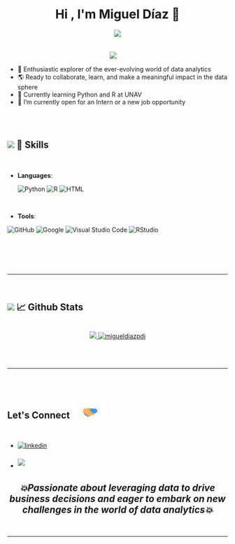 <h1 align="center"> <b>Hi , I'm Miguel Díaz 👋</b> </h1>
<!--  -->
<p align="center">
  <a href="https://github.com/DenverCoder1/readme-typing-svg"><img src="https://readme-typing-svg.herokuapp.com?font=Time+New+Roman&color=cyan&size=25&center=true&vCenter=true&width=600&height=100&lines=Unlocking+data's+hidden+stories;BBA+student+by+day,+Data+Analysist+by+night;Weaving+insights+from+the+digital+realm"></a>
</p>

<br>
<picture>
  <img src="https://static.vecteezy.com/system/resources/previews/007/559/606/original/a-children-learning-coding-or-computer-programming-flat-illustration-coding-for-kids-basic-computer-programing-can-be-used-for-web-landing-page-social-media-promotion-etc-vector.jpg" align="right" width="270px">
</picture>


<br>

- 🌝 Enthusiastic explorer of the ever-evolving world of data analytics
- 🌎 Ready to collaborate, learn, and make a meaningful impact in the data sphere
- 🔭 Currently learning Python and R at UNAV
- 📖 I’m currently open for an Intern or a new job opportunity

<br><br>

## <img src="https://media2.giphy.com/media/QssGEmpkyEOhBCb7e1/giphy.gif?cid=ecf05e47a0n3gi1bfqntqmob8g9aid1oyj2wr3ds3mg700bl&rid=giphy.gif" width ="25"><b> 🤹 Skills</b>
<br>

<p align="center">

- **Languages**:

    ![Python](https://img.shields.io/badge/Python%20-%2314354C.svg?style=for-the-badge&logo=python&logoColor=white)
    ![R](https://img.shields.io/badge/R%20-%2769a84f.svg?style=for-the-badge&logo=r&logoColor=white)
    ![HTML](https://img.shields.io/badge/HTML%20-%23E34F26.svg?style=for-the-badge&logo=html5&logoColor=white)


<br>   


- **Tools**:

![GitHub](https://img.shields.io/badge/github-%23121011.svg?style=for-the-badge&logo=github&logoColor=white)
![Google](https://img.shields.io/badge/google-%234285F4.svg?style=for-the-badge&logo=google&logoColor=white)
![Visual Studio Code](https://img.shields.io/badge/Visual%20Studio%20Code-0078d7.svg?style=for-the-badge&logo=visual-studio-code&logoColor=white)
![RStudio](https://img.shields.io/badge/RStudio-%2345a4e5.svg?style=for-the-badge&logo=rstudio&logoColor=white)

<br>


</p>

<br>
<br>

-----

<br>


## <img src="https://media.giphy.com/media/iY8CRBdQXODJSCERIr/giphy.gif" width="35"><b> 📈 Github Stats </b>
<br>

<div align="center">

<a href="https://github.com/migueldiazpdj/">
  <img src="https://github-readme-stats.vercel.app/api?username=migueldiazpdj&include_all_commits=true&count_private=true&show_icons=true&line_height=20&title_color=7A7ADB&icon_color=2234AE&text_color=D3D3D3&bg_color=0,000000,130F40" width="450"/>
  <img src="https://github-readme-stats.vercel.app/api/top-langs?username=migueldiazpdj&show_icons=true&locale=en&layout=compact&line_height=20&title_color=7A7ADB&icon_color=2234AE&text_color=D3D3D3&bg_color=0,000000,130F40" width="375"  alt="migueldiazpdj"/>

</a>
</div>

<br>
<br>
<br>

-----

<br>
<br>

## <b> Let's Connect </b><img src="https://github.com/0xAbdulKhalid/0xAbdulKhalid/raw/main/assets/mdImages/handshake.gif" width ="80">
<br>
<div align='left'>

<ul>

<li>
<a href="(https://www.linkedin.com/in/migueldiazperezdejuan/" target="_blank">
<img src="https://img.shields.io/badge/linkedin:  migueldiazperezdejuan-%2300acee.svg?color=405DE6&style=for-the-badge&logo=linkedin&logoColor=white" alt=linkedin style="margin-bottom: 5px;"/>
</a>
</li>

<br>

<li>
<a href="mailto:migueldiazperezdejuan@gmail.com" target="_blank">
<img src="https://img.shields.io/badge/gmail:  migueldiazperezdejuan-%23EA4335.svg?style=for-the-badge&logo=gmail&logoColor=white" t=mail style="margin-bottom: 5px;" />
</a>
</li>
	
</ul>
</div>

<div align='center'>

## <b><i>💥Passionate about leveraging data to drive business decisions and eager to embark on new challenges in the world of data analytics💥</i></b>

</div>
<br>

---

<br>
